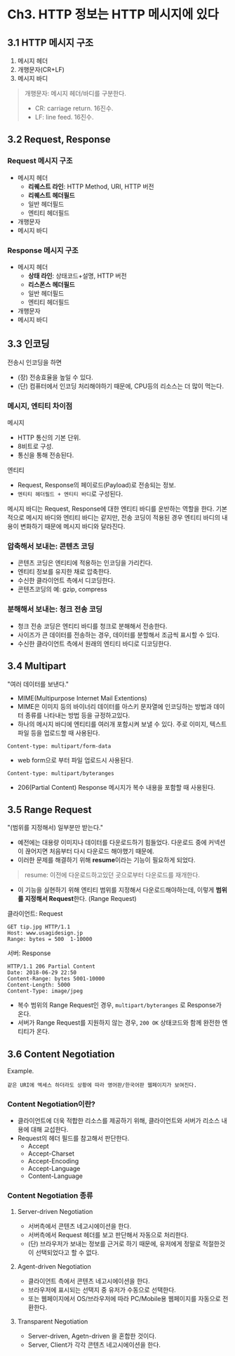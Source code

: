 # Ch3. HTTP 정보는 HTTP 메시지에 있다

## 3.1 HTTP 메시지 구조

1. 메시지 헤더
2. 개행문자(CR+LF)
3. 메시지 바디

> 개행문자: 메시지 헤더/바디를 구분한다.
> 
> - CR: carriage return. 16진수.
> - LF: line feed. 16진수.

## 3.2 Request, Response 

### Request 메시지 구조

- 메시지 헤더
	- **리퀘스트 라인**: HTTP Method, URI, HTTP 버전
	- **리퀘스트 헤더필드**
	- 일반 헤더필드
	- 엔티티 헤더필드
- 개행문자
- 메시지 바디 	


### Response 메시지 구조

- 메시지 헤더
	- **상태 라인**: 상태코드+설명, HTTP 버전
	- **리스폰스 헤더필드**
	- 일반 헤더필드
	- 엔티티 헤더필드
- 개행문자
- 메시지 바디 	

## 3.3 인코딩

전송시 인코딩을 하면 

- (장) 전송효율을 높일 수 있다.
- (단) 컴퓨터에서 인코딩 처리해야하기 때문에, CPU등의 리소스는 더 많이 먹는다.

### 메시지, 엔티티 차이점

메시지

- HTTP 통신의 기본 단위.
- 8비트로 구성.
- 통신을 통해 전송된다.

엔티티

- Request, Response의 페이로드(Payload)로 전송되는 정보.
- `엔티티 헤더필드 + 엔티티 바디`로 구성된다.

메시지 바디는 Request, Response에 대한 엔티티 바디를 운반하는 역할을 한다. 기본적으로 메시지 바디와 엔티티 바디는 같지만, 전송 코딩이 적용된 경우 엔티티 바디의 내용이 변화하기 때문에 메시지 바디와 달라진다.

### 압축해서 보내는: 콘텐츠 코딩

- 콘텐츠 코딩은 엔티티에 적용하는 인코딩을 가리킨다.
- 엔티티 정보를 유지한 채로 압축한다.
- 수신한 클라이언트 측에서 디코딩한다.
- 콘텐츠코딩의 예: gzip, compress

### 분해해서 보내는: 청크 전송 코딩

- 청크 전송 코딩은 엔티티 바디를 청크로 분해해서 전송한다.
- 사이즈가 큰 데이터를 전송하는 경우, 데이터를 분할해서 조금씩 표시할 수 있다.
- 수신한 클라이언트 측에서 원래의 엔티티 바디로 디코딩한다.

## 3.4 Multipart

"여러 데이터를 보낸다."

- MIME(Multipurpose Internet Mail Extentions)
- MIME은 이미지 등의 바이너리 데이터를 아스키 문자열에 인코딩하는 방법과 데이터 종류를 나타내는 방법 등을 규정하고있다.
- 하나의 메시지 바디에 엔티티를 여러개 포함시켜 보낼 수 있다. 주로 이미지, 텍스트파일 등을 업로드할 때 사용된다.

```
Content-type: multipart/form-data
```

- web form으로 부터 파일 업로드시 사용된다.

```
Content-type: multipart/byteranges
```

- 206(Partial Content) Response 메시지가 복수 내용을 포함할 때 사용된다.

## 3.5 Range Request

"(범위를 지정해서) 일부분만 받는다."

- 예전에는 대용량 이미지나 데이터를 다운로드하기 힘들었다. 다운로드 중에 커넥션이 끊어지면 처음부터 다시 다운로드 해야했기 때문에.
- 이러한 문제를 해결하기 위해 **resume**이라는 기능이 필요하게 되었다. 

> resume: 이전에 다운로드하고있던 곳으로부터 다운로드를 재개한다.

- 이 기능을 실현하기 위해 엔티티 범위를 지정해서 다운로드해야하는데, 이렇게 **범위를 지정해서 Request**한다. (Range Request)

클라이언트: Request

```
GET tip.jpg HTTP/1.1
Host: www.usagidesign.jp
Range: bytes = 500	1-10000
```

서버: Response

```
HTTP/1.1 206 Partial Content
Date: 2018-06-29 22:50
Content-Range: bytes 5001-10000
Content-Length: 5000
Content-Type: image/jpeg
```

- 복수 범위의 Range Request인 경우, `multipart/byteranges` 로 Response가 온다.
- 서버가 Range Request를 지원하지 않는 경우, `200 OK` 상태코드와 함께 완전한 엔티티가 온다.

## 3.6 Content Negotiation

Example.

```
같은 URI에 엑세스 하더라도 상황에 따라 영어판/한국어판 웹페이지가 보여진다.
```

### Content Negotiation이란?

- 클라이언트에 더욱 적합한 리소스를 제공하기 위해, 클라이언트와 서버가 리소스 내용에 대해 교섭한다.
- Request의 헤더 필드를 참고해서 판단한다.
	- Accept
	- Accept-Charset
	- Accept-Encoding
	- Accept-Language
	- Content-Language

### Content Negotiation 종류

1. Server-driven Negotiation

	- 서버측에서 콘텐츠 네고시에이션을 한다.
	- 서버측에서 Request 헤더를 보고 판단해서 자동으로 처리한다.
	- (단) 브라우저가 보내는 정보를 근거로 하기 때문에, 유저에게 정말로 적절한것이 선택되었다고 할 수 없다.

2. Agent-driven Negotiation

	- 클라이언트 측에서 콘텐츠 네고시에이션을 한다.
	- 브라우저에 표시되는 선택지 중 유저가 수동으로 선택한다.
	- 또는 웹페이지에서 OS/브라우저에 따라 PC/Mobile용 웹페이지를 자동으로 전환한다.

3. Transparent Negotiation

	- Server-driven, Agetn-driven 을 혼합한 것이다.
	- Server, Client가 각각 콘텐츠 네고시에이션을 한다. 

